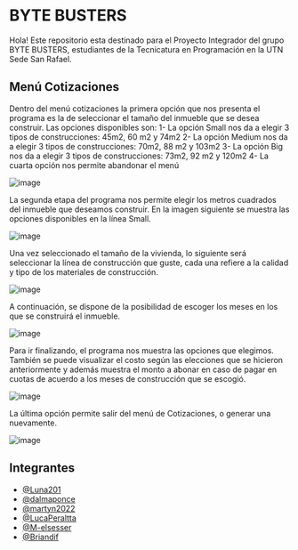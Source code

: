# BYTE BUSTERS 
Hola! Este repositorio esta destinado para el Proyecto Integrador del grupo BYTE BUSTERS, estudiantes de la Tecnicatura en Programación en la UTN Sede San Rafael.


## Menú Cotizaciones
Dentro del menú cotizaciones la primera opción que nos presenta el programa es la de seleccionar el tamaño del inmueble que se desea construir. Las opciones disponibles son:
1-	La opción Small nos da a elegir 3 tipos de construcciones: 45m2, 60 m2 y 74m2
2-	La opción Medium nos da a elegir 3 tipos de construcciones: 70m2, 88 m2 y 103m2
3-	La opción Big nos da a elegir 3 tipos de construcciones: 73m2, 92 m2 y 120m2
4-	La cuarta opción nos permite abandonar el menú 

![image](https://github.com/CodeStrong2023/Byte-Busters-ProyectoIntegrador/assets/65298144/e9930bee-6c3a-436c-a421-67c35e8b7b73)

La segunda etapa del programa nos permite elegir los metros cuadrados del inmueble que deseamos construir. En la imagen siguiente se muestra las opciones disponibles en la línea Small.

![image](https://github.com/CodeStrong2023/Byte-Busters-ProyectoIntegrador/assets/65298144/49e706ef-bff5-4f18-b456-e488316eb80f)

Una vez seleccionado el tamaño de la vivienda, lo siguiente será seleccionar la línea de construcción que guste, cada una refiere a la calidad y tipo de los materiales de construcción.

![image](https://github.com/CodeStrong2023/Byte-Busters-ProyectoIntegrador/assets/65298144/07372f0e-9950-43cb-959c-b37c25f677c4)

A continuación, se dispone de la posibilidad de escoger los meses en los que se construirá el inmueble.

![image](https://github.com/CodeStrong2023/Byte-Busters-ProyectoIntegrador/assets/65298144/0f28f3d2-dee7-434c-9752-2ebd699afb71)

Para ir finalizando, el programa nos muestra las opciones que elegimos. También se puede visualizar el costo según las elecciones que se hicieron anteriormente y además muestra el monto a abonar en caso de pagar en cuotas de acuerdo a los meses de construcción que se escogió.

![image](https://github.com/CodeStrong2023/Byte-Busters-ProyectoIntegrador/assets/65298144/325af259-4916-4756-b464-a98741c6c120)

La última opción permite salir del menú de Cotizaciones, o generar una nuevamente.

![image](https://github.com/CodeStrong2023/Byte-Busters-ProyectoIntegrador/assets/65298144/0ea50bd5-a860-4dde-a8f1-f57445fe2547)

## Integrantes

- [@Luna201](https://www.github.com/Luna201)
- [@dalmaponce](https://www.github.com/dalmaponce)
- [@martyn2022](https://www.github.com/martyn2022)
- [@LucaPeraltta](https://www.github.com/LucaPeraltta)
- [@M-elsesser](https://www.github.com/M-elsesser)
- [@Briandif](https://github.com/Briandif)
